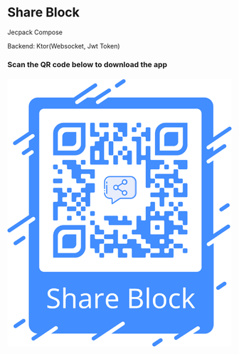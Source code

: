 # Share Block
Jecpack Compose

Backend: Ktor(Websocket, Jwt Token)
### Scan the QR code below to download the app
### ![QR code](/app/src/main/res/drawable/share_block_qr.png)
